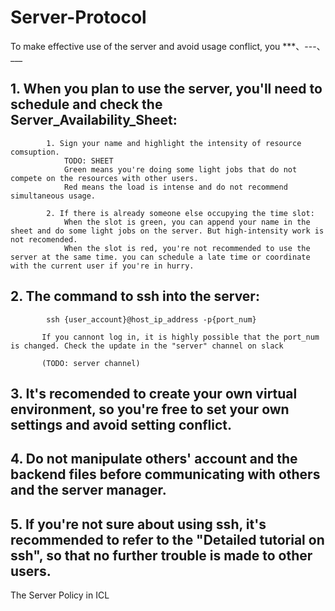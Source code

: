 # Server-Protocol
To make effective use of the server and avoid usage conflict, you
***、---、___
## 1. When you plan to use the server, you'll need to schedule and check the Server_Availability_Sheet:  
            1. Sign your name and highlight the intensity of resource comsuption.  
                TODO: SHEET  
                Green means you're doing some light jobs that do not compete on the resources with other users.   
                Red means the load is intense and do not recommend simultaneous usage.   
                
            2. If there is already someone else occupying the time slot:  
                When the slot is green, you can append your name in the sheet and do some light jobs on the server. But high-intensity work is not recomended.   
                When the slot is red, you're not recommended to use the server at the same time. you can schedule a late time or coordinate with the current user if you're in hurry.  
                
## 2. The command to ssh into the server:
        
            ssh {user_account}@host_ip_address -p{port_num}
            
           If you cannont log in, it is highly possible that the port_num is changed. Check the update in the "server" channel on slack
           
           (TODO: server channel)


## 3. It's recomended to create your own virtual environment, so you're free to set your own settings and avoid setting conflict.
## 4. Do not manipulate others' account and the backend files before communicating with others and the server manager. 
## 5. If you're not sure about using ssh, it's recommended to refer to the "Detailed tutorial on ssh", so that no further trouble is made to other users.

The Server Policy in ICL
